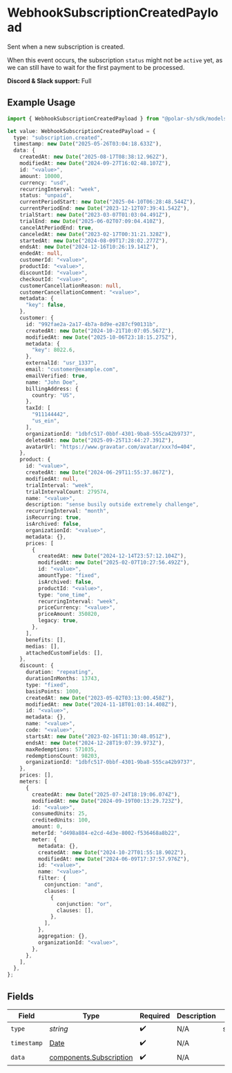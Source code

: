 # WebhookSubscriptionCreatedPayload

Sent when a new subscription is created.

When this event occurs, the subscription `status` might not be `active` yet, as we can still have to wait for the first payment to be processed.

**Discord & Slack support:** Full

## Example Usage

```typescript
import { WebhookSubscriptionCreatedPayload } from "@polar-sh/sdk/models/components/webhooksubscriptioncreatedpayload.js";

let value: WebhookSubscriptionCreatedPayload = {
  type: "subscription.created",
  timestamp: new Date("2025-05-26T03:04:18.633Z"),
  data: {
    createdAt: new Date("2025-08-17T08:38:12.962Z"),
    modifiedAt: new Date("2024-09-27T16:02:48.107Z"),
    id: "<value>",
    amount: 10000,
    currency: "usd",
    recurringInterval: "week",
    status: "unpaid",
    currentPeriodStart: new Date("2025-04-10T06:28:48.544Z"),
    currentPeriodEnd: new Date("2023-12-12T07:39:41.542Z"),
    trialStart: new Date("2023-03-07T01:03:04.491Z"),
    trialEnd: new Date("2025-06-02T07:09:04.410Z"),
    cancelAtPeriodEnd: true,
    canceledAt: new Date("2023-02-17T00:31:21.328Z"),
    startedAt: new Date("2024-08-09T17:28:02.277Z"),
    endsAt: new Date("2024-12-16T10:26:19.141Z"),
    endedAt: null,
    customerId: "<value>",
    productId: "<value>",
    discountId: "<value>",
    checkoutId: "<value>",
    customerCancellationReason: null,
    customerCancellationComment: "<value>",
    metadata: {
      "key": false,
    },
    customer: {
      id: "992fae2a-2a17-4b7a-8d9e-e287cf90131b",
      createdAt: new Date("2024-10-21T10:07:05.567Z"),
      modifiedAt: new Date("2025-10-06T23:18:15.275Z"),
      metadata: {
        "key": 8022.6,
      },
      externalId: "usr_1337",
      email: "customer@example.com",
      emailVerified: true,
      name: "John Doe",
      billingAddress: {
        country: "US",
      },
      taxId: [
        "911144442",
        "us_ein",
      ],
      organizationId: "1dbfc517-0bbf-4301-9ba8-555ca42b9737",
      deletedAt: new Date("2025-09-25T13:44:27.391Z"),
      avatarUrl: "https://www.gravatar.com/avatar/xxx?d=404",
    },
    product: {
      id: "<value>",
      createdAt: new Date("2024-06-29T11:55:37.867Z"),
      modifiedAt: null,
      trialInterval: "week",
      trialIntervalCount: 279574,
      name: "<value>",
      description: "sense busily outside extremely challenge",
      recurringInterval: "month",
      isRecurring: true,
      isArchived: false,
      organizationId: "<value>",
      metadata: {},
      prices: [
        {
          createdAt: new Date("2024-12-14T23:57:12.104Z"),
          modifiedAt: new Date("2025-02-07T10:27:56.492Z"),
          id: "<value>",
          amountType: "fixed",
          isArchived: false,
          productId: "<value>",
          type: "one_time",
          recurringInterval: "week",
          priceCurrency: "<value>",
          priceAmount: 350820,
          legacy: true,
        },
      ],
      benefits: [],
      medias: [],
      attachedCustomFields: [],
    },
    discount: {
      duration: "repeating",
      durationInMonths: 13743,
      type: "fixed",
      basisPoints: 1000,
      createdAt: new Date("2023-05-02T03:13:00.458Z"),
      modifiedAt: new Date("2024-11-18T01:03:14.408Z"),
      id: "<value>",
      metadata: {},
      name: "<value>",
      code: "<value>",
      startsAt: new Date("2023-02-16T11:30:48.051Z"),
      endsAt: new Date("2024-12-28T19:07:39.973Z"),
      maxRedemptions: 571035,
      redemptionsCount: 98203,
      organizationId: "1dbfc517-0bbf-4301-9ba8-555ca42b9737",
    },
    prices: [],
    meters: [
      {
        createdAt: new Date("2025-07-24T18:19:06.074Z"),
        modifiedAt: new Date("2024-09-19T00:13:29.723Z"),
        id: "<value>",
        consumedUnits: 25,
        creditedUnits: 100,
        amount: 0,
        meterId: "d498a884-e2cd-4d3e-8002-f536468a8b22",
        meter: {
          metadata: {},
          createdAt: new Date("2024-10-27T01:55:18.902Z"),
          modifiedAt: new Date("2024-06-09T17:37:57.976Z"),
          id: "<value>",
          name: "<value>",
          filter: {
            conjunction: "and",
            clauses: [
              {
                conjunction: "or",
                clauses: [],
              },
            ],
          },
          aggregation: {},
          organizationId: "<value>",
        },
      },
    ],
  },
};
```

## Fields

| Field                                                                                         | Type                                                                                          | Required                                                                                      | Description                                                                                   | Example                                                                                       |
| --------------------------------------------------------------------------------------------- | --------------------------------------------------------------------------------------------- | --------------------------------------------------------------------------------------------- | --------------------------------------------------------------------------------------------- | --------------------------------------------------------------------------------------------- |
| `type`                                                                                        | *string*                                                                                      | :heavy_check_mark:                                                                            | N/A                                                                                           | subscription.created                                                                          |
| `timestamp`                                                                                   | [Date](https://developer.mozilla.org/en-US/docs/Web/JavaScript/Reference/Global_Objects/Date) | :heavy_check_mark:                                                                            | N/A                                                                                           |                                                                                               |
| `data`                                                                                        | [components.Subscription](../../models/components/subscription.md)                            | :heavy_check_mark:                                                                            | N/A                                                                                           |                                                                                               |